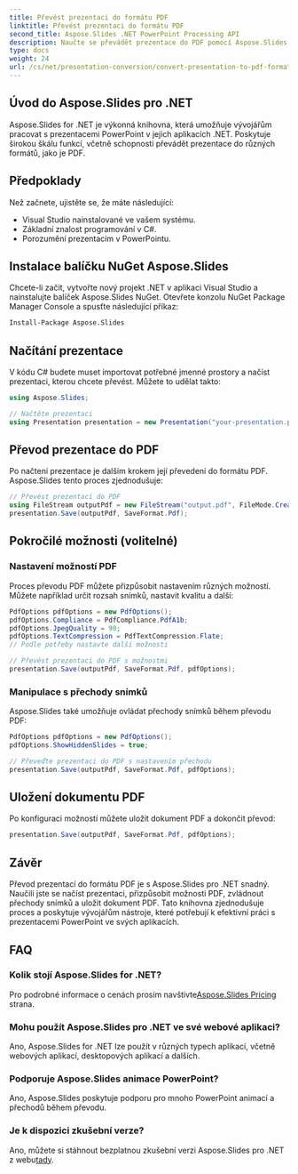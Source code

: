 ```yaml
---
title: Převést prezentaci do formátu PDF
linktitle: Převést prezentaci do formátu PDF
second_title: Aspose.Slides .NET PowerPoint Processing API
description: Naučte se převádět prezentace do PDF pomocí Aspose.Slides for .NET. Průvodce krok za krokem se zdrojovým kódem. Efektivní a efektivní konverze.
type: docs
weight: 24
url: /cs/net/presentation-conversion/convert-presentation-to-pdf-format/
---
```


## Úvod do Aspose.Slides pro .NET

Aspose.Slides for .NET je výkonná knihovna, která umožňuje vývojářům pracovat s prezentacemi PowerPoint v jejich aplikacích .NET. Poskytuje širokou škálu funkcí, včetně schopnosti převádět prezentace do různých formátů, jako je PDF.

## Předpoklady

Než začnete, ujistěte se, že máte následující:

- Visual Studio nainstalované ve vašem systému.
- Základní znalost programování v C#.
- Porozumění prezentacím v PowerPointu.

## Instalace balíčku NuGet Aspose.Slides

Chcete-li začít, vytvořte nový projekt .NET v aplikaci Visual Studio a nainstalujte balíček Aspose.Slides NuGet. Otevřete konzolu NuGet Package Manager Console a spusťte následující příkaz:

```bash
Install-Package Aspose.Slides
```

## Načítání prezentace

V kódu C# budete muset importovat potřebné jmenné prostory a načíst prezentaci, kterou chcete převést. Můžete to udělat takto:

```csharp
using Aspose.Slides;

// Načtěte prezentaci
using Presentation presentation = new Presentation("your-presentation.pptx");
```

## Převod prezentace do PDF

Po načtení prezentace je dalším krokem její převedení do formátu PDF. Aspose.Slides tento proces zjednodušuje:

```csharp
// Převést prezentaci do PDF
using FileStream outputPdf = new FileStream("output.pdf", FileMode.Create);
presentation.Save(outputPdf, SaveFormat.Pdf);
```

## Pokročilé možnosti (volitelné)

### Nastavení možností PDF

Proces převodu PDF můžete přizpůsobit nastavením různých možností. Můžete například určit rozsah snímků, nastavit kvalitu a další:

```csharp
PdfOptions pdfOptions = new PdfOptions();
pdfOptions.Compliance = PdfCompliance.PdfA1b;
pdfOptions.JpegQuality = 90;
pdfOptions.TextCompression = PdfTextCompression.Flate;
// Podle potřeby nastavte další možnosti

// Převést prezentaci do PDF s možnostmi
presentation.Save(outputPdf, SaveFormat.Pdf, pdfOptions);
```

### Manipulace s přechody snímků

Aspose.Slides také umožňuje ovládat přechody snímků během převodu PDF:

```csharp
PdfOptions pdfOptions = new PdfOptions();
pdfOptions.ShowHiddenSlides = true;

// Převeďte prezentaci do PDF s nastavením přechodu
presentation.Save(outputPdf, SaveFormat.Pdf, pdfOptions);
```

## Uložení dokumentu PDF

Po konfiguraci možností můžete uložit dokument PDF a dokončit převod:

```csharp
presentation.Save(outputPdf, SaveFormat.Pdf, pdfOptions);
```

## Závěr

Převod prezentací do formátu PDF je s Aspose.Slides pro .NET snadný. Naučili jste se načíst prezentaci, přizpůsobit možnosti PDF, zvládnout přechody snímků a uložit dokument PDF. Tato knihovna zjednodušuje proces a poskytuje vývojářům nástroje, které potřebují k efektivní práci s prezentacemi PowerPoint ve svých aplikacích.

## FAQ

### Kolik stojí Aspose.Slides for .NET?

Pro podrobné informace o cenách prosím navštivte[Aspose.Slides Pricing](https://purchase.aspose.com/admin/pricing/slides/family) strana.

### Mohu použít Aspose.Slides pro .NET ve své webové aplikaci?

Ano, Aspose.Slides for .NET lze použít v různých typech aplikací, včetně webových aplikací, desktopových aplikací a dalších.

### Podporuje Aspose.Slides animace PowerPoint?

Ano, Aspose.Slides poskytuje podporu pro mnoho PowerPoint animací a přechodů během převodu.

### Je k dispozici zkušební verze?

 Ano, můžete si stáhnout bezplatnou zkušební verzi Aspose.Slides pro .NET z webu[tady](https://products.aspose.com/slides/net).